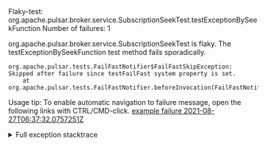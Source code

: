         
Flaky-test: org.apache.pulsar.broker.service.SubscriptionSeekTest.testExceptionBySeekFunction
Number of failures: 1

org.apache.pulsar.broker.service.SubscriptionSeekTest is flaky. The testExceptionBySeekFunction test method fails sporadically.

```
org.apache.pulsar.tests.FailFastNotifier$FailFastSkipException: Skipped after failure since testFailFast system property is set.
	at org.apache.pulsar.tests.FailFastNotifier.beforeInvocation(FailFastNotifier.java:88)

```

Usage tip: To enable automatic navigation to failure message, open the following links with CTRL/CMD-click.
[example failure 2021-08-27T06:37:32.0757251Z](https://github.com/apache/pulsar/runs/3440411059?check_suite_focus=true#step:9:2075)


<details>
<summary>Full exception stacktrace</summary>
<code><pre>
org.apache.pulsar.tests.FailFastNotifier$FailFastSkipException: Skipped after failure since testFailFast system property is set.
	at org.apache.pulsar.tests.FailFastNotifier.beforeInvocation(FailFastNotifier.java:88)

</pre></code>
</details>

